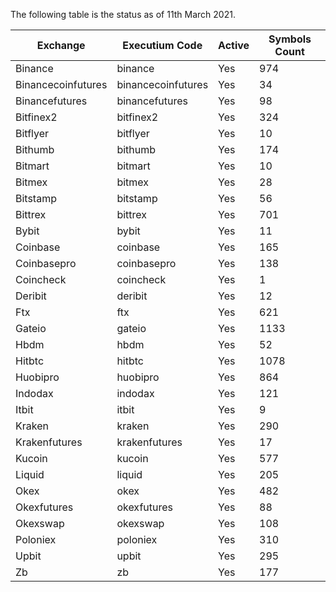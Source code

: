The following table is the status as of 11th March 2021.

Exchange | Executium Code |Active | Symbols Count
------------ | ------------ | ------------ | ------------
Binance|binance|Yes|974
Binancecoinfutures|binancecoinfutures|Yes|34
Binancefutures|binancefutures|Yes|98
Bitfinex2|bitfinex2|Yes|324
Bitflyer|bitflyer|Yes|10
Bithumb|bithumb|Yes|174
Bitmart|bitmart|Yes|10
Bitmex|bitmex|Yes|28
Bitstamp|bitstamp|Yes|56
Bittrex|bittrex|Yes|701
Bybit|bybit|Yes|11
Coinbase|coinbase|Yes|165
Coinbasepro|coinbasepro|Yes|138
Coincheck|coincheck|Yes|1
Deribit|deribit|Yes|12
Ftx|ftx|Yes|621
Gateio|gateio|Yes|1133
Hbdm|hbdm|Yes|52
Hitbtc|hitbtc|Yes|1078
Huobipro|huobipro|Yes|864
Indodax|indodax|Yes|121
Itbit|itbit|Yes|9
Kraken|kraken|Yes|290
Krakenfutures|krakenfutures|Yes|17
Kucoin|kucoin|Yes|577
Liquid|liquid|Yes|205
Okex|okex|Yes|482
Okexfutures|okexfutures|Yes|88
Okexswap|okexswap|Yes|108
Poloniex|poloniex|Yes|310
Upbit|upbit|Yes|295
Zb|zb|Yes|177
